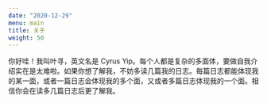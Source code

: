 ```yaml
---
date: "2020-12-29"
menu: main
title: 关于
weight: 50
---
```


你好哇！我叫叶寻，英文名是 Cyrus Yip。每个人都是复杂的多面体，要做自我介绍实在是太难啦。如果你想了解我，不妨多读几篇我的日志。每篇日志都能体现我的某一面，或者一篇日志会体现我的多个面，又或者多篇日志体现我的一个面。相信你会在读多几篇日志后更了解我。